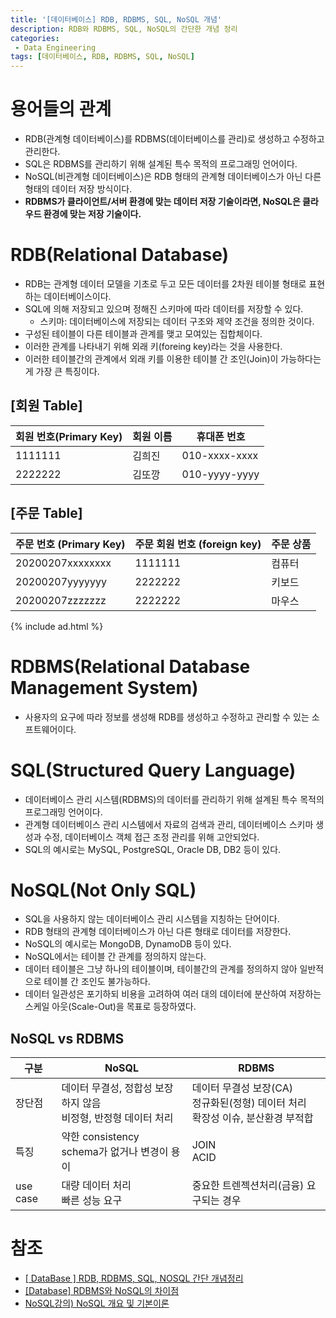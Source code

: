 ```yaml
---
title: '[데이터베이스] RDB, RDBMS, SQL, NoSQL 개념'
description: RDB와 RDBMS, SQL, NoSQL의 간단한 개념 정리
categories:
 - Data Engineering
tags: [데이터베이스, RDB, RDBMS, SQL, NoSQL]
---
```


# 용어들의 관계
- RDB(관계형 데이터베이스)를 RDBMS(데이터베이스를 관리)로 생성하고 수정하고 관리한다.
- SQL은 RDBMS를 관리하기 위해 설계된 특수 목적의 프로그래밍 언어이다.
- NoSQL(비관계형 데이터베이스)은 RDB 형태의 관계형 데이터베이스가 아닌 다른 형태의 데이터 저장 방식이다.
- **RDBMS가 클라이언트/서버 환경에 맞는 데이터 저장 기술이라면, NoSQL은 클라우드 환경에 맞는 저장 기술이다.**

# RDB(Relational Database)
- RDB는 관계형 데이터 모델을 기초로 두고 모든 데이터를 2차원 테이블 형태로 표현하는 데이터베이스이다.
- SQL에 의해 저장되고 있으며 정해진 스키마에 따라 데이터를 저장할 수 있다.
    - 스키마: 데이터베이스에 저장되는 데이터 구조와 제약 조건을 정의한 것이다.
- 구성된 테이블이 다른 테이블과 관계를 맺고 모여있는 집합체이다.
- 이러한 관계를 나타내기 위해 외래 키(foreing key)라는 것을 사용한다.
- 이러한 테이블간의 관계에서 외래 키를 이용한 테이블 간 조인(Join)이 가능하다는게 가장 큰 특징이다.

## [회원 Table]

회원 번호(Primary Key)|회원 이름	|휴대폰 번호
---|---|---
1111111|	김희진|	010-xxxx-xxxx
2222222|	김또깡|	010-yyyy-yyyy

## [주문 Table]

주문 번호 (Primary Key)	|주문 회원 번호 (foreign key)|	주문 상품
---|---|---
20200207xxxxxxxx|	1111111	|컴퓨터
20200207yyyyyyy	|2222222|	키보드
20200207zzzzzzz	|2222222|	마우스

{% include ad.html %}

# RDBMS(Relational Database Management System)
- 사용자의 요구에 따라 정보를 생성해 RDB를 생성하고 수정하고 관리할 수 있는 소프트웨어이다.

# SQL(Structured Query Language)
- 데이터베이스 관리 시스템(RDBMS)의 데이터를 관리하기 위해 설계된 특수 목적의 프로그래밍 언어이다.
- 관계형 데이터베이스 관리 시스템에서 자료의 검색과 관리, 데이터베이스 스키마 생성과 수정, 데이터베이스 객체 접근 조정 관리를 위해 고안되었다.
- SQL의 예시로는 MySQL, PostgreSQL, Oracle DB, DB2 등이 있다.

# NoSQL(Not Only SQL)
- SQL을 사용하지 않는 데이터베이스 관리 시스템을 지칭하는 단어이다.
- RDB 형태의 관계형 데이터베이스가 아닌 다른 형태로 데이터를 저장한다.
- NoSQL의 예시로는 MongoDB, DynamoDB 등이 있다.
- NoSQL에서는 테이블 간 관계를 정의하지 않는다.
- 데이터 테이블은 그냥 하나의 테이블이며, 테이블간의 관계를 정의하지 않아 일반적으로 테이블 간 조인도 불가능하다.
- 데이터 일관성은 포기하되 비용을 고려하여 여러 대의 데이터에 분산하여 저장하는 스케일 아웃(Scale-Out)을 목표로 등장하였다.

## NoSQL vs RDBMS

구분|	NoSQL|	RDBMS
---|---|---
장단점|	데이터 무결성, 정합성 보장하지 않음<br>비정형, 반정형 데이터 처리|데이터 무결성 보장(CA)<br>정규화된(정형) 데이터 처리<br>확장성 이슈, 분산환경 부적합
특징|	약한 consistency<br>schema가 없거나 변경이 용이	| JOIN<br>ACID
use case|	대량 데이터 처리<br>빠른 성능 요구|	중요한 트렌젝션처리(금융) 요구되는 경우

# 참조
- [[ DataBase ] RDB, RDBMS, SQL, NOSQL 간단 개념정리](https://im-designloper.tistory.com/67)
- [[Database] RDBMS와 NoSQL의 차이점](https://khj93.tistory.com/entry/Database-RDBMS%EC%99%80-NOSQL-%EC%B0%A8%EC%9D%B4%EC%A0%90)
- [NoSQL강의) NoSQL 개요 및 기본이론](https://blog.voidmainvoid.net/230)